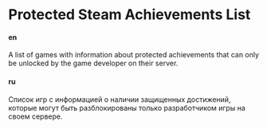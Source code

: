 # Protected Steam Achievements List

#### en
A list of games with information about protected achievements that can only be unlocked by the game developer on their server.

#### ru
Список игр с информацией о наличии защищенных достижений, которые могут быть разблокированы только разработчиком игры на своем сервере.

